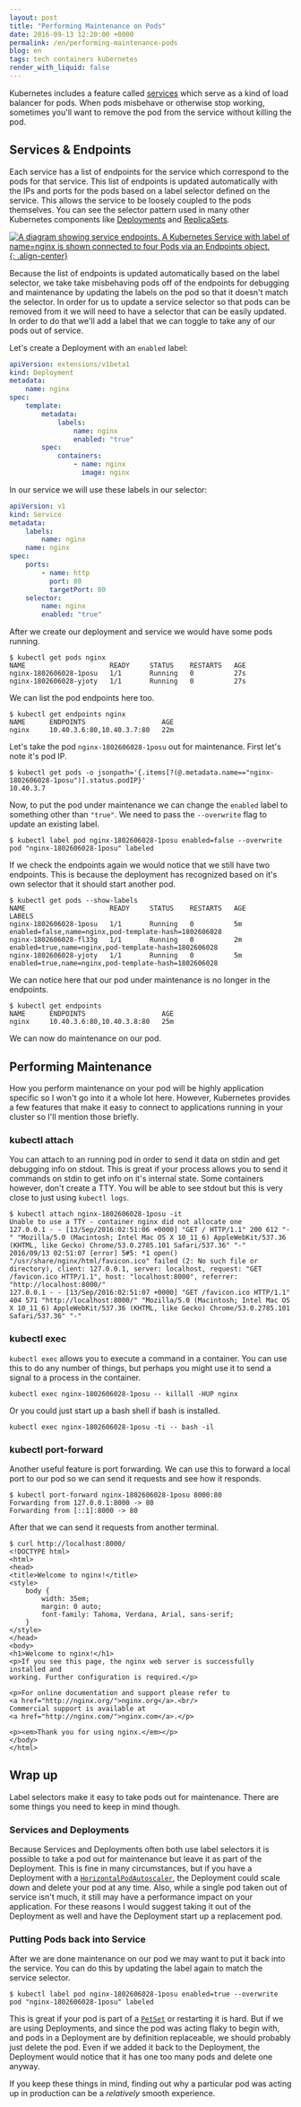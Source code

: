 ```yaml
---
layout: post
title: "Performing Maintenance on Pods"
date: 2016-09-13 12:20:00 +0000
permalink: /en/performing-maintenance-pods
blog: en
tags: tech containers kubernetes
render_with_liquid: false
---
```


Kubernetes includes a feature called
[services](http://kubernetes.io/docs/user-guide/services/) which serve as a kind
of load balancer for pods. When pods misbehave or otherwise stop working,
sometimes you'll want to remove the pod from the service without killing the
pod.

## Services & Endpoints

Each service has a list of endpoints for the service which correspond to the
pods for that service. This list of endpoints is updated automatically with the
IPs and ports for the pods based on a label selector defined on the service.
This allows the service to be loosely coupled to the pods themselves. You can
see the selector pattern used in many other Kubernetes components like
[Deployments](http://kubernetes.io/docs/user-guide/deployments/) and
[ReplicaSets](http://kubernetes.io/docs/user-guide/replicasets/).

[![A diagram showing service endpoints. A Kubernetes Service with label of name=nginx is shown connected to four Pods via an Endpoints object.](/assets/images/753/endpoints.png){: .align-center}](/assets/images/753/endpoints.png)

Because the list of endpoints is updated automatically based on the label
selector, we take take misbehaving pods off of the endpoints for debugging and
maintenance by updating the labels on the pod so that it doesn't match the
selector. In order for us to update a service selector so that pods can be
removed from it we will need to have a selector that can be easily updated. In
order to do that we'll add a label that we can toggle to take any of our pods
out of service.

Let's create a Deployment with an `enabled` label:

```yaml
apiVersion: extensions/v1beta1
kind: Deployment
metadata:
    name: nginx
spec:
    template:
        metadata:
            labels:
                name: nginx
                enabled: "true"
        spec:
            containers:
                - name: nginx
                  image: nginx
```

In our service we will use these labels in our selector:

```yaml
apiVersion: v1
kind: Service
metadata:
    labels:
        name: nginx
    name: nginx
spec:
    ports:
        - name: http
          port: 80
          targetPort: 80
    selector:
        name: nginx
        enabled: "true"
```

After we create our deployment and service we would have some pods running.

```shell
$ kubectl get pods nginx
NAME                     READY     STATUS    RESTARTS   AGE
nginx-1802606028-1posu   1/1       Running   0          27s
nginx-1802606028-yjoty   1/1       Running   0          27s

```

We can list the pod endpoints here too.

```shell
$ kubectl get endpoints nginx
NAME      ENDPOINTS                   AGE
nginx     10.40.3.6:80,10.40.3.7:80   22m
```

Let's take the pod `nginx-1802606028-1posu` out for maintenance. First let's
note it's pod IP.

```shell
$ kubectl get pods -o jsonpath='{.items[?(@.metadata.name=="nginx-1802606028-1posu")].status.podIP}'
10.40.3.7
```

Now, to put the pod under maintenance we can change the `enabled` label to
something other than `"true"`. We need to pass the `--overwrite` flag to update
an existing label.

```shell
$ kubectl label pod nginx-1802606028-1posu enabled=false --overwrite
pod "nginx-1802606028-1posu" labeled
```

If we check the endpoints again we would notice that we still have two
endpoints. This is because the deployment has recognized based on it's own
selector that it should start another pod.

```shell
$ kubectl get pods --show-labels
NAME                     READY     STATUS    RESTARTS   AGE       LABELS
nginx-1802606028-1posu   1/1       Running   0          5m        enabled=false,name=nginx,pod-template-hash=1802606028
nginx-1802606028-fl33g   1/1       Running   0          2m        enabled=true,name=nginx,pod-template-hash=1802606028
nginx-1802606028-yjoty   1/1       Running   0          5m        enabled=true,name=nginx,pod-template-hash=1802606028
```

We can notice here that our pod under maintenance is no longer in the endpoints.

```shell
$ kubectl get endpoints
NAME      ENDPOINTS                   AGE
nginx     10.40.3.6:80,10.40.3.8:80   25m
```

We can now do maintenance on our pod.

## Performing Maintenance

How you perform maintenance on your pod will be highly application specific so I
won't go into it a whole lot here. However, Kubernetes provides a few features
that make it easy to connect to applications running in your cluster so I'll
mention those briefly.

### kubectl attach

You can attach to an running pod in order to send it data on stdin and get
debugging info on stdout. This is great if your process allows you to send it
commands on stdin to get info on it's internal state. Some containers however,
don't create a TTY. You will be able to see stdout but this is very close to
just using `kubectl logs`.

```shell
$ kubectl attach nginx-1802606028-1posu -it
Unable to use a TTY - container nginx did not allocate one
127.0.0.1 - - [13/Sep/2016:02:51:06 +0000] "GET / HTTP/1.1" 200 612 "-" "Mozilla/5.0 (Macintosh; Intel Mac OS X 10_11_6) AppleWebKit/537.36 (KHTML, like Gecko) Chrome/53.0.2785.101 Safari/537.36" "-"
2016/09/13 02:51:07 [error] 5#5: *1 open() "/usr/share/nginx/html/favicon.ico" failed (2: No such file or directory), client: 127.0.0.1, server: localhost, request: "GET /favicon.ico HTTP/1.1", host: "localhost:8000", referrer: "http://localhost:8000/"
127.0.0.1 - - [13/Sep/2016:02:51:07 +0000] "GET /favicon.ico HTTP/1.1" 404 571 "http://localhost:8000/" "Mozilla/5.0 (Macintosh; Intel Mac OS X 10_11_6) AppleWebKit/537.36 (KHTML, like Gecko) Chrome/53.0.2785.101 Safari/537.36" "-"
```

### kubectl exec

`kubectl exec` allows you to execute a command in a container. You can use this
to do any number of things, but perhaps you might use it to send a signal to a
process in the container.

```shell
kubectl exec nginx-1802606028-1posu -- killall -HUP nginx
```

Or you could just start up a bash shell if bash is installed.

```shell
kubectl exec nginx-1802606028-1posu -ti -- bash -il
```

### kubectl port-forward

Another useful feature is port forwarding. We can use this to forward a local
port to our pod so we can send it requests and see how it responds.

```shell
$ kubectl port-forward nginx-1802606028-1posu 8000:80
Forwarding from 127.0.0.1:8000 -> 80
Forwarding from [::1]:8000 -> 80
```

After that we can send it requests from another terminal.

```shell
$ curl http://localhost:8000/
<!DOCTYPE html>
<html>
<head>
<title>Welcome to nginx!</title>
<style>
    body {
        width: 35em;
        margin: 0 auto;
        font-family: Tahoma, Verdana, Arial, sans-serif;
    }
</style>
</head>
<body>
<h1>Welcome to nginx!</h1>
<p>If you see this page, the nginx web server is successfully installed and
working. Further configuration is required.</p>

<p>For online documentation and support please refer to
<a href="http://nginx.org/">nginx.org</a>.<br/>
Commercial support is available at
<a href="http://nginx.com/">nginx.com</a>.</p>

<p><em>Thank you for using nginx.</em></p>
</body>
</html>
```

## Wrap up

Label selectors make it easy to take pods out for maintenance. There are some
things you need to keep in mind though.

### Services and Deployments

Because Services and Deployments often both use label selectors it is possible
to take a pod out for maintenance but leave it as part of the Deployment. This
is fine in many circumstances, but if you have a Deployment with a
[`HorizontalPodAutoscaler`](http://kubernetes.io/docs/user-guide/horizontal-pod-autoscaling/),
the Deployment could scale down and delete your pod at any time. Also, while a
single pod taken out of service isn't much, it still may have a performance
impact on your application. For these reasons I would suggest taking it out of
the Deployment as well and have the Deployment start up a replacement pod.

### Putting Pods back into Service

After we are done maintenance on our pod we may want to put it back into the
service. You can do this by updating the label again to match the service
selector.

```shell
$ kubectl label pod nginx-1802606028-1posu enabled=true --overwrite
pod "nginx-1802606028-1posu" labeled
```

This is great if your pod is part of a
[`PetSet`](http://kubernetes.io/docs/user-guide/petset/) or restarting it is hard.
But if we are using Deployments, and since the pod was acting flaky to begin
with, and pods in a Deployment are by definition replaceable, we should probably
just delete the pod. Even if we added it back to the Deployment, the Deployment
would notice that it has one too many pods and delete one anyway.

If you keep these things in mind, finding out why a particular pod was acting up
in production can be a _relatively_ smooth experience.
